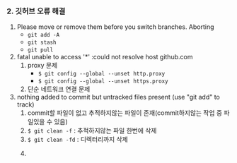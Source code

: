 ### 2. 깃허브 오류 해결
1. Please move or remove them before you switch branches. Aborting
    - ```git add -A```
    - ```git stash```
    - ```git pull```
2. fatal unable to access '*' :could not resolve host github.com
    1. proxy 문제
        - ```$ git config --global --unset http.proxy```
        - ```$ git config --global --unset https.proxy```
    2. 단순 네트워크 연결 문제
3. nothing added to commit but untracked files present (use "git add" to track)
    1. commit할 파일이 없고 추적하지않는 파일이 존재(commit하지않는 작업 중 파일있을 수 있음)
    2. ```$ git clean -f``` : 추적하지않는 파일 한번에 삭제
    3. ```$ git clean -fd``` : 디렉터리까지 삭제
    4. ```$ git clean -fd --dry-run : 지워질 파일 확인

